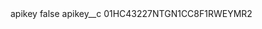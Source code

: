 <?xml version="1.0" encoding="UTF-8"?>
<CustomMetadata xmlns="http://soap.sforce.com/2006/04/metadata" xmlns:xsi="http://www.w3.org/2001/XMLSchema-instance" xmlns:xsd="http://www.w3.org/2001/XMLSchema">
    <label>apikey</label>
    <protected>false</protected>
    <values>
        <field>apikey__c</field>
        <value xsi:type="xsd:string">01HC43227NTGN1CC8F1RWEYMR2</value>
    </values>
</CustomMetadata>
